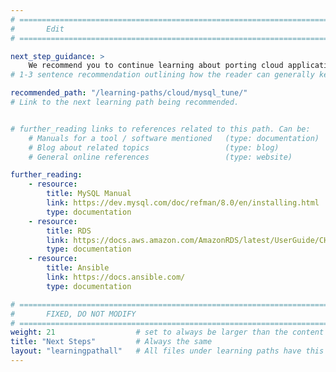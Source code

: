```yaml
---
# ================================================================================
#       Edit
# ================================================================================

next_step_guidance: >
    We recommend you to continue learning about porting cloud applications to the Arm architecture for increased performance and cost savings. The learning path on how to tune MySQL is a great next step.
# 1-3 sentence recommendation outlining how the reader can generally keep learning about these topics, and a specific explanation of why the next step is being recommended.

recommended_path: "/learning-paths/cloud/mysql_tune/"
# Link to the next learning path being recommended.


# further_reading links to references related to this path. Can be:
    # Manuals for a tool / software mentioned   (type: documentation)
    # Blog about related topics                 (type: blog)
    # General online references                 (type: website) 

further_reading:
    - resource:
        title: MySQL Manual
        link: https://dev.mysql.com/doc/refman/8.0/en/installing.html
        type: documentation
    - resource:
        title: RDS
        link: https://docs.aws.amazon.com/AmazonRDS/latest/UserGuide/CHAP_GettingStarted.CreatingConnecting.MySQL.html
        type: documentation
    - resource:
        title: Ansible
        link: https://docs.ansible.com/
        type: documentation

# ================================================================================
#       FIXED, DO NOT MODIFY
# ================================================================================
weight: 21                  # set to always be larger than the content in this path, and one more than 'review'
title: "Next Steps"         # Always the same
layout: "learningpathall"   # All files under learning paths have this same wrapper
---
```



